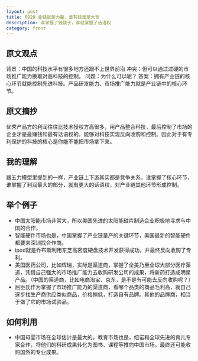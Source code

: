 ```yaml
---
layout: post
title: 0929 金钱就是力量，谁有钱谁是大爷
description: 谁掌握了钱袋子，谁就掌握了话语权
category: front
---
```


## 原文观点
背景：中国的科技水平有很多地方还跟不上世界前沿
冲突：但可以通过过硬的市场推广能力换取对高科技的控制。
问题：为什么可以呢？
答案：拥有产业链的核心环节就能控制先进科技。产品研发能力、市场推广能力就是产业链中的核心环节。

## 原文摘抄
优秀产品方的利润往往比技术授权方高很多，用产品整合科技，最后控制了市场的企业才是最赚钱和最有话语权的，能够对科技实现反向收购和控制。因此对于有专利保护的科技的核心是你能不能把市场拿下来。

## 我的理解
跟五力模型里提到的一样，产业链上下游其实都是竞争关系，谁掌握了核心环节，谁掌握了利润最大的部分，就有更大的话语权，对产业链其他环节形成控制。

## 举个例子
- 中国太阳能市场非常大，所以美国先进的太阳能硅片制造企业积极地寻求与中国的合作。
- 智能硬件市场也是，中国掌握了产业链量产的关键环节，美国最新的智能硬件都要来深圳找合作商。
- ipod就是乔布斯利用东芝高密度硬盘技术开发获得成功，并最终反向收购了专利。
- 美国医药公司，比如辉瑞，实际是渠道商，掌握了全美乃至全球大部分医疗渠道，凭借自己强大的市场推广能力去收购研发公司的成果，将新药打造成明星产品。（中国的渠道商，比如电商淘宝、京东，是不是有可能去反向收购呢？）
- 屈臣氏作为掌握了市场推广能力的渠道商，看哪个品类的商品毛利高，就自己逐步找生产商供应类似商品，价格稍低，打造自有品牌。其他的品牌商，相当于做了它的市场试验品。

## 如何利用
- 中国母婴市场在全球估计是最大的，教育市场也是，纽诺和全球先进的育儿专家合作，将他们的科研成果转化为图书、课程等推向中国市场。最终还可能收购国外的专业成果。
